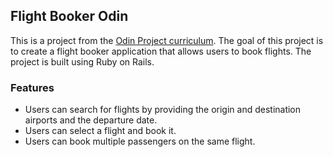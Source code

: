 ## Flight Booker Odin

This is a project from the [Odin Project curriculum](https://www.theodinproject.com/lessons/ruby-on-rails-flight-booker). The goal of this project is to create a flight booker application that allows users to book flights. The project is built using Ruby on Rails.

### Features
- Users can search for flights by providing the origin and destination airports and the departure date.
- Users can select a flight and book it.
- Users can book multiple passengers on the same flight.

